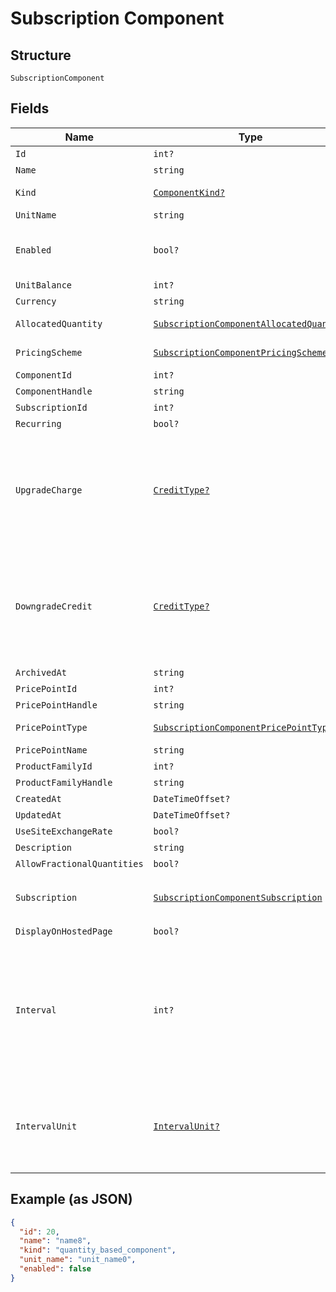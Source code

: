
# Subscription Component

## Structure

`SubscriptionComponent`

## Fields

| Name | Type | Tags | Description |
|  --- | --- | --- | --- |
| `Id` | `int?` | Optional | - |
| `Name` | `string` | Optional | - |
| `Kind` | [`ComponentKind?`](../../doc/models/component-kind.md) | Optional | A handle for the component type |
| `UnitName` | `string` | Optional | - |
| `Enabled` | `bool?` | Optional | (for on/off components) indicates if the component is enabled for the subscription |
| `UnitBalance` | `int?` | Optional | - |
| `Currency` | `string` | Optional | - |
| `AllocatedQuantity` | [`SubscriptionComponentAllocatedQuantity`](../../doc/models/containers/subscription-component-allocated-quantity.md) | Optional | This is a container for one-of cases. |
| `PricingScheme` | [`SubscriptionComponentPricingScheme`](../../doc/models/containers/subscription-component-pricing-scheme.md) | Optional | This is a container for one-of cases. |
| `ComponentId` | `int?` | Optional | - |
| `ComponentHandle` | `string` | Optional | - |
| `SubscriptionId` | `int?` | Optional | - |
| `Recurring` | `bool?` | Optional | - |
| `UpgradeCharge` | [`CreditType?`](../../doc/models/credit-type.md) | Optional | The type of credit to be created when upgrading/downgrading. Defaults to the component and then site setting if one is not provided.<br>Available values: `full`, `prorated`, `none`. |
| `DowngradeCredit` | [`CreditType?`](../../doc/models/credit-type.md) | Optional | The type of credit to be created when upgrading/downgrading. Defaults to the component and then site setting if one is not provided.<br>Available values: `full`, `prorated`, `none`. |
| `ArchivedAt` | `string` | Optional | - |
| `PricePointId` | `int?` | Optional | - |
| `PricePointHandle` | `string` | Optional | - |
| `PricePointType` | [`SubscriptionComponentPricePointType`](../../doc/models/containers/subscription-component-price-point-type.md) | Optional | This is a container for one-of cases. |
| `PricePointName` | `string` | Optional | - |
| `ProductFamilyId` | `int?` | Optional | - |
| `ProductFamilyHandle` | `string` | Optional | - |
| `CreatedAt` | `DateTimeOffset?` | Optional | - |
| `UpdatedAt` | `DateTimeOffset?` | Optional | - |
| `UseSiteExchangeRate` | `bool?` | Optional | - |
| `Description` | `string` | Optional | - |
| `AllowFractionalQuantities` | `bool?` | Optional | - |
| `Subscription` | [`SubscriptionComponentSubscription`](../../doc/models/subscription-component-subscription.md) | Optional | An optional object, will be returned if provided `include=subscription` query param. |
| `DisplayOnHostedPage` | `bool?` | Optional | - |
| `Interval` | `int?` | Optional | The numerical interval. i.e. an interval of '30' coupled with an interval_unit of day would mean this component price point would renew every 30 days. This property is only available for sites with Multifrequency enabled. |
| `IntervalUnit` | [`IntervalUnit?`](../../doc/models/interval-unit.md) | Optional | A string representing the interval unit for this component price point, either month or day. This property is only available for sites with Multifrequency enabled. |

## Example (as JSON)

```json
{
  "id": 20,
  "name": "name8",
  "kind": "quantity_based_component",
  "unit_name": "unit_name0",
  "enabled": false
}
```

